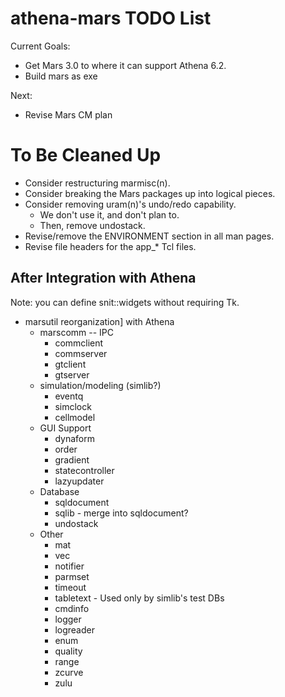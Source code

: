 # athena-mars TODO List

Current Goals:

* Get Mars 3.0 to where it can support Athena 6.2.
* Build mars as exe

Next:

* Revise Mars CM plan

# To Be Cleaned Up

* Consider restructuring marmisc(n).
* Consider breaking the Mars packages up into logical pieces.
* Consider removing uram(n)'s undo/redo capability.  
  * We don't use it, and don't plan to.
  * Then, remove undostack.
* Revise/remove the ENVIRONMENT section in all man pages.
* Revise file headers for the app_* Tcl files.

## After Integration with Athena

Note: you can define snit::widgets without requiring Tk.

* marsutil reorganization]
  with Athena
  * marscomm -- IPC
    * commclient
    * commserver
    * gtclient
    * gtserver
  * simulation/modeling (simlib?)  
    * eventq
    * simclock
    * cellmodel
  * GUI Support
    * dynaform
    * order
    * gradient
    * statecontroller
    * lazyupdater
  * Database
    * sqldocument
    * sqlib - merge into sqldocument?
    * undostack
  * Other
    * mat
    * vec
    * notifier
    * parmset
    * timeout
    * tabletext - Used only by simlib's test DBs
    * cmdinfo
    * logger
    * logreader
    * enum
    * quality
    * range
    * zcurve
    * zulu
